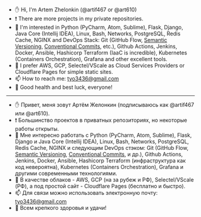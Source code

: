 - ✋ Hi, I'm Artem Zhelonkin (@artif467 or @art610)
- ❗ There are more projects in my private repositories.
- 👀 I'm interested in Python (PyCharm, Atom, Sublime), Flask, Django, Java Core (Intellij IDEA), Linux, Bash, Networks, PostgreSQL, Redis Cache, NGINX and DevOps Stack: Git (GitHub Flow, [Semantic Versioning](https://semver.org/), [Conventional Commits](https://www.conventionalcommits.org/en/v1.0.0/), etc.), Github Actions, Jenkins, Docker, Ansible, Hashicorp Terraform (IaaC is incredible), Kubernetes (Containers Orchestration), Grafana and other excellent tools.
- 🌱 I prefer AWS, GCP, Selectel/VScale as Cloud Services Providers or Cloudflare Pages for simple static sites.
- 📫 How to reach me: tyo3436@gmail.com
- 💪 Good health and best luck, everyone!

---
- ✋ Привет, меня зовут Артём Желонкин (подписываюсь как @artif467 или @art610).
- ❗ Большинство проектов в приватных репозиториях, но некоторые работы открыты.
- 👀 Мне интересно работать с Python (PyCharm, Atom, Sublime), Flask, Django и Java Core (Intellij IDEA), Linux, Bash, Networks, PostgreSQL, Redis Cache, NGINX и следующим DevOps стэком: Git (GitHub Flow, [Semantic Versioning](https://semver.org/), [Conventional Commits](https://www.conventionalcommits.org/en/v1.0.0/), и др.), Github Actions, Jenkins, Docker, Ansible, Hashicorp Terraform (инфраструктура как код невероятна), Kubernetes (Containers Orchestration), Grafana и другими современными технологиями.
- 🌱 В качестве облаков - AWS, GCP (на за рубеж и РФ), Selectel/VScale (РФ), а под простой сайт - Cloudflare Pages (бесплатно и быстро).
- 📫 Для связи можно использовать электронную почту: tyo3436@gmail.com
- 💪 Всем крепкого здоровья и удачи!
